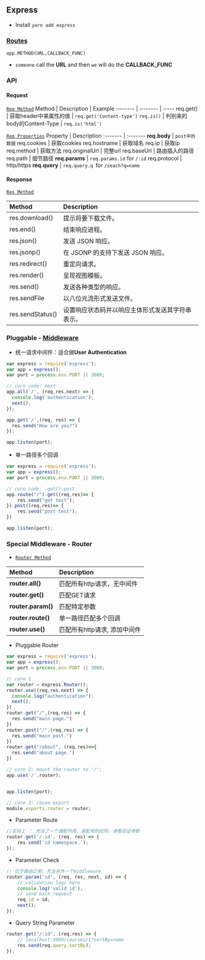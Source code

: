 ## Express
- Install `yarn add express`


### [Routes](https://expressjs.com/zh-cn/guide/routing.html)
`app.METHOD(URL,CALLBACK_FUNC)`
- `someone` call the **URL** and then `we` will do the **CALLBACK_FUNC**

### API

#### Request
[`Req Method`](http://www.expressjs.com.cn/4x/api.html#req)
Method | Description | Example
:------- | :------- | :----
req.get() | 获取header中某属性的值 | `req.get('Content-type')`
`req.is()` | 判别来的body的Content-Type | `req.is('html')`

[`Req Properties`](http://www.expressjs.com.cn/4x/api.html#req)
Property | Description
:------- | :-------
**req.body** | `post中的数据`
req.cookies | 获取cookies
req.hostname | 获取域名
req.ip | 获取ip
req.method | 获取方法
req.originalUrl | 完整url
req.baseUrl | 路由插入的路径
req.path | 细节路径
**req.params** | `req.params.id` for `/:id`
req.protocol | http/https
**req.query** | `req.query.q `for `/seach?q=name`

#### Response
[`Res Method`](http://www.expressjs.com.cn/4x/api.html#res)

Method | Description 
:------- | :------- |
res.download() | 提示将要下载文件。
res.end() | 结束响应进程。
res.json() | 发送 JSON 响应。
res.jsonp() | 在 JSONP 的支持下发送 JSON 响应。
res.redirect() | 重定向请求。
res.render() | 呈现视图模板。
res.send() | 发送各种类型的响应。
res.sendFile | 以八位元流形式发送文件。
res.sendStatus() | 设置响应状态码并以响应主体形式发送其字符串表示。


### Pluggable - [Middleware](https://expressjs.com/en/guide/routing.html)

- 统一请求中间件：适合做**User Authentication**
```javascript
var express = require('express');
var app = express();
var port = process.env.PORT || 3000;

// core code: next
app.all('/', (req,res,next) => {
  console.log('authentication');
  next();
});

app.get('/',(req, res) => {
  res.send("How are you?")
});

app.listen(port);
```

- 单一路径多个回调
```javascript
var express = require('express');
var app = express();
var port = process.env.PORT || 3000;

// core code: .get().post
app.route("/").get((req,res)=> {
    res.send("get test");
}).post((req,res)=> {
    res.send("post test");
})

app.listen(port);
```

### Special Middleware - Router
- [`Router Method`](http://www.expressjs.com.cn/4x/api.html#router.all)

Method | Description
:------- | :-------
**router.all()**| 匹配所有http请求，无中间件
**router.get()** | 匹配GET请求
**router.param()** | 匹配特定参数
**router.route()** | 单一路径匹配多个回调
**router.use()** | 匹配所有http请求, 添加中间件

- Pluggable Router
```javascript
var express = require('express');
var app = express();
var port = process.env.PORT || 3000;

// core 1
var router = express.Router();  
router.use((req,res,next) => {
  console.log("authentication");
  next();
})
router.get("/",(req,res) => {
  res.send("main page.")
})
router.post("/",(req,res) => {
  res.send("main post.")
})
router.get("/about", (req,res)=>{
  res.send("about page.")
})

// core 2: mount the router to '/';
app.use('/',router);


app.listen(port);

// core 3: reuse export
module.exports.router = router;
```

- Parameter Route
```javascript
//实际上 ： 充当了一个通配作用，通配规则如何，请看验证参数
router.get('/:id', (req, res) => {
	res.send('id namespace.');
});
```

- Parameter Check
```javascript
// 位于路由之前，充当另外一个middleware
router.param('id', (req, res, next, id) => {
	// validation logi here
	console.log('valid id');
	// send back request
	req.id = id;
	next();
});
```

- Query String Parameter
```javascript
router.get("/:id", (req,res) => {
    // localhost:3000/courses/1?sortBy=name
    res.send(req.query.sortBy);
});
```